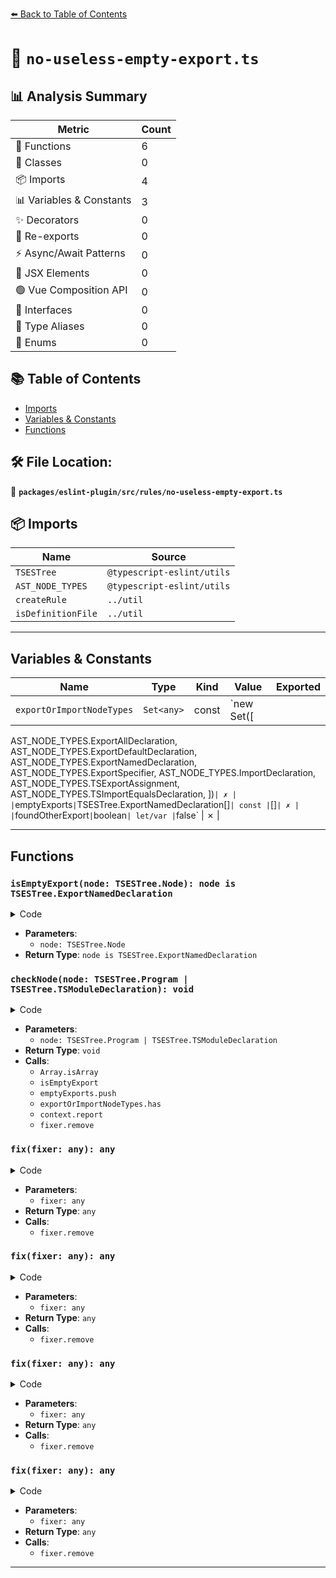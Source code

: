 [⬅️ Back to Table of Contents](../../../../index.md)

# 📄 `no-useless-empty-export.ts`

## 📊 Analysis Summary

| Metric | Count |
|--------|-------|
| 🔧 Functions | 6 |
| 🧱 Classes | 0 |
| 📦 Imports | 4 |
| 📊 Variables & Constants | 3 |
| ✨ Decorators | 0 |
| 🔄 Re-exports | 0 |
| ⚡ Async/Await Patterns | 0 |
| 💠 JSX Elements | 0 |
| 🟢 Vue Composition API | 0 |
| 📐 Interfaces | 0 |
| 📑 Type Aliases | 0 |
| 🎯 Enums | 0 |

## 📚 Table of Contents

- [Imports](#imports)
- [Variables & Constants](#variables-constants)
- [Functions](#functions)

## 🛠️ File Location:
📂 **`packages/eslint-plugin/src/rules/no-useless-empty-export.ts`**

## 📦 Imports

| Name | Source |
|------|--------|
| `TSESTree` | `@typescript-eslint/utils` |
| `AST_NODE_TYPES` | `@typescript-eslint/utils` |
| `createRule` | `../util` |
| `isDefinitionFile` | `../util` |


---

## Variables & Constants

| Name | Type | Kind | Value | Exported |
|------|------|------|-------|----------|
| `exportOrImportNodeTypes` | `Set<any>` | const | `new Set([
  AST_NODE_TYPES.ExportAllDeclaration,
  AST_NODE_TYPES.ExportDefaultDeclaration,
  AST_NODE_TYPES.ExportNamedDeclaration,
  AST_NODE_TYPES.ExportSpecifier,
  AST_NODE_TYPES.ImportDeclaration,
  AST_NODE_TYPES.TSExportAssignment,
  AST_NODE_TYPES.TSImportEqualsDeclaration,
])` | ✗ |
| `emptyExports` | `TSESTree.ExportNamedDeclaration[]` | const | `[]` | ✗ |
| `foundOtherExport` | `boolean` | let/var | `false` | ✗ |


---

## Functions

### `isEmptyExport(node: TSESTree.Node): node is TSESTree.ExportNamedDeclaration`

<details><summary>Code</summary>

```ts
function isEmptyExport(
  node: TSESTree.Node,
): node is TSESTree.ExportNamedDeclaration {
  return (
    node.type === AST_NODE_TYPES.ExportNamedDeclaration &&
    node.specifiers.length === 0 &&
    !node.declaration
  );
}
```
</details>

- **Parameters**:
  - `node: TSESTree.Node`
- **Return Type**: `node is TSESTree.ExportNamedDeclaration`
### `checkNode(node: TSESTree.Program | TSESTree.TSModuleDeclaration): void`

<details><summary>Code</summary>

```ts
function checkNode(
      node: TSESTree.Program | TSESTree.TSModuleDeclaration,
    ): void {
      if (!Array.isArray(node.body)) {
        return;
      }

      const emptyExports: TSESTree.ExportNamedDeclaration[] = [];
      let foundOtherExport = false;

      for (const statement of node.body) {
        if (isEmptyExport(statement)) {
          emptyExports.push(statement);
        } else if (exportOrImportNodeTypes.has(statement.type)) {
          foundOtherExport = true;
        }
      }

      if (foundOtherExport) {
        for (const emptyExport of emptyExports) {
          context.report({
            node: emptyExport,
            messageId: 'uselessExport',
            fix: fixer => fixer.remove(emptyExport),
          });
        }
      }
    }
```
</details>

- **Parameters**:
  - `node: TSESTree.Program | TSESTree.TSModuleDeclaration`
- **Return Type**: `void`
- **Calls**:
  - `Array.isArray`
  - `isEmptyExport`
  - `emptyExports.push`
  - `exportOrImportNodeTypes.has`
  - `context.report`
  - `fixer.remove`
### `fix(fixer: any): any`

<details><summary>Code</summary>

```ts
fixer => fixer.remove(emptyExport)
```
</details>

- **Parameters**:
  - `fixer: any`
- **Return Type**: `any`
- **Calls**:
  - `fixer.remove`
### `fix(fixer: any): any`

<details><summary>Code</summary>

```ts
fixer => fixer.remove(emptyExport)
```
</details>

- **Parameters**:
  - `fixer: any`
- **Return Type**: `any`
- **Calls**:
  - `fixer.remove`
### `fix(fixer: any): any`

<details><summary>Code</summary>

```ts
fixer => fixer.remove(emptyExport)
```
</details>

- **Parameters**:
  - `fixer: any`
- **Return Type**: `any`
- **Calls**:
  - `fixer.remove`
### `fix(fixer: any): any`

<details><summary>Code</summary>

```ts
fixer => fixer.remove(emptyExport)
```
</details>

- **Parameters**:
  - `fixer: any`
- **Return Type**: `any`
- **Calls**:
  - `fixer.remove`

---